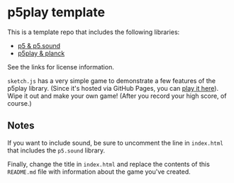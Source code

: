 # p5play template

This is a template repo that includes the following libraries:

* [p5 & p5.sound](https://p5js.org/download/)
* [p5play & planck](https://github.com/quinton-ashley/p5play)

See the links for license information.

`sketch.js` has a very simple game to demonstrate a few features of the p5play library. (Since it's hosted via GitHub Pages, you can [play it here](https://fsudigitalmedia.github.io/p5play_template/)). Wipe it out and make your own game! (After you record your high score, of course.)

## Notes

If you want to include sound, be sure to uncomment the line in `index.html` that includes the `p5.sound` library.

Finally, change the title in `index.html` and replace the contents of this `README.md` file with information about the game you've created.
